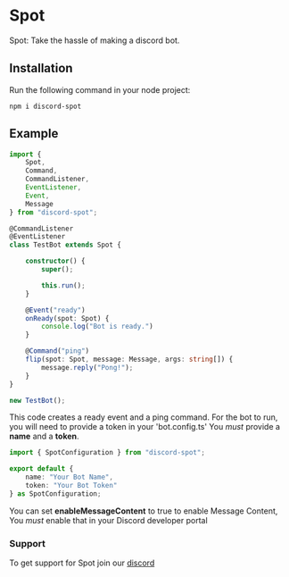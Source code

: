 # Spot

Spot: Take the hassle of making a discord bot.

## Installation

Run the following command in your node project:

```shell
npm i discord-spot
```

## Example

```ts
import {
    Spot,
    Command,
    CommandListener,
    EventListener,
    Event,
    Message
} from "discord-spot";

@CommandListener
@EventListener
class TestBot extends Spot {

    constructor() {
        super();

        this.run();
    }

    @Event("ready")
    onReady(spot: Spot) {
        console.log("Bot is ready.")
    }

    @Command("ping")
    flip(spot: Spot, message: Message, args: string[]) {
        message.reply("Pong!");
    }
}

new TestBot();
```

This code creates a ready event and a ping command.
For the bot to run, you will need to provide a token in your 'bot.config.ts'
You *must* provide a **name** and a **token**.

```ts
import { SpotConfiguration } from "discord-spot";

export default {
    name: "Your Bot Name",
    token: "Your Bot Token"
} as SpotConfiguration;
```
You can set **enableMessageContent** to true to enable Message Content, You *must* enable that in your Discord developer portal 
### Support

To get support for Spot join our [discord](https://discord.com/)

